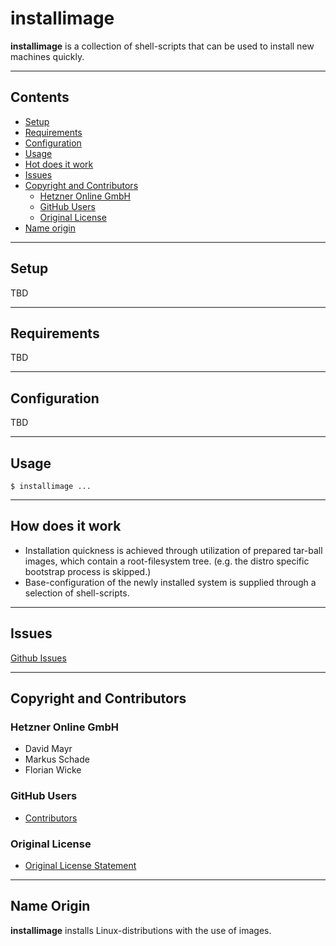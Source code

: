# installimage

**installimage** is a collection of shell-scripts that can be used to install new machines quickly.

---

## Contents
+ [Setup](#setup)
+ [Requirements](#requirements)
+ [Configuration](#configuration)
+ [Usage](#usage)
+ [Hot does it work](#how-does-it-work)
+ [Issues](#issues)
+ [Copyright and Contributors](#copyright-and-contributors)
  - [Hetzner Online GmbH](#hetzner-online-gmbh)
  - [GitHub Users](#github-users)
  - [Original License](#original-license)
+ [Name origin](#name-origin)

---

## Setup
TBD

---

## Requirements
TBD

---

## Configuration
TBD

---


## Usage
```$ installimage ...```

---

## How does it work
* Installation quickness is achieved through utilization of prepared tar-ball images, which contain a root-filesystem tree. (e.g. the distro specific bootstrap process is skipped.)
* Base-configuration of the newly installed system is supplied through a selection of shell-scripts.

---

## Issues
[Github Issues](https://www.github.com/virtapi/installimage/)

---

## Copyright and Contributors
### Hetzner Online GmbH
* David Mayr
* Markus Schade
* Florian Wicke

### GitHub Users
* [Contributors](https://github.com/virtapi/installimage/graphs/contributors)

### Original License
* [Original License Statement](http://wiki.hetzner.de/index.php/Installimage/en#Who_is_the_author_of_the_script.3F_Can_I_use_it_freely.3F)

---

## Name Origin
**installimage** installs Linux-distributions with the use of images.
